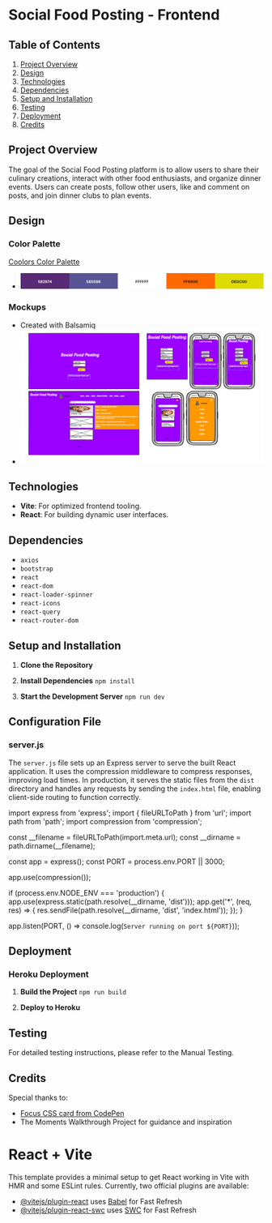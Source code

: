 # Social Food Posting - Frontend

## Table of Contents

1.  [Project Overview](#project-overview)
2.  [Design](#design)
3.  [Technologies](#technologies)
4.  [Dependencies](#dependencies)
5.  [Setup and Installation](#setup-and-installation)
6.  [Testing](#Testing)
7.  [Deployment](#deployment)
8.  [Credits](#credits)

## Project Overview

The goal of the Social Food Posting platform is to allow users to share their culinary creations, interact with other food enthusiasts, and organize dinner events. Users can create posts, follow other users, like and comment on posts, and join dinner clubs to plan events.

## Design

### Color Palette

   [Coolors Color Palette](https://coolors.co/)
   - ![Coolors](<readmecontent/images/Screenshot 2024-04-20 103846.png>)


### Mockups

-   Created with Balsamiq
- ![Mockup](<readmecontent/images/Screenshot 2024-04-19 144513.png>)

## Technologies

-   **Vite**: For optimized frontend tooling.
-   **React**: For building dynamic user interfaces.

## Dependencies

-   `axios`
-   `bootstrap`
-   `react`
-   `react-dom`
-   `react-loader-spinner`
-   `react-icons`
-   `react-query`
-   `react-router-dom`

## Setup and Installation

1.  **Clone the Repository**
    
    
2.  **Install Dependencies**
    `npm install` 
    
3.  **Start the Development Server**
    `npm run dev` 
    

## Configuration File

### server.js

The `server.js` file sets up an Express server to serve the built React application. 
It uses the compression middleware to compress responses, improving load times. In production, 
it serves the static files from the `dist` directory and handles any requests by sending the `index.html` file,
enabling client-side routing to function correctly.


import express from 'express';
import { fileURLToPath } from 'url';
import path from 'path';
import compression from 'compression';

const __filename = fileURLToPath(import.meta.url);
const __dirname = path.dirname(__filename);

const app = express();
const PORT = process.env.PORT || 3000;

app.use(compression());

if (process.env.NODE_ENV === 'production') {
    app.use(express.static(path.resolve(__dirname, 'dist')));
    app.get('*', (req, res) => {
        res.sendFile(path.resolve(__dirname, 'dist', 'index.html'));
    });
}

app.listen(PORT, () => console.log(`Server running on port ${PORT}`)); 

## Deployment

### Heroku Deployment

1.  **Build the Project**
       `npm run build` 
    
2.  **Deploy to Heroku**

## Testing 

For detailed testing instructions, please refer to the Manual Testing.

    

## Credits

Special thanks to:

-   [Focus CSS card from CodePen](https://codepen.io/utilitybend/pen/bGvjLba)
-   The Moments Walkthrough Project for guidance and inspiration

# React + Vite

This template provides a minimal setup to get React working in Vite with HMR and some ESLint rules.
Currently, two official plugins are available:  

- [@vitejs/plugin-react](https://github.com/vitejs/vite-plugin-react/blob/main/packages/plugin-react/README.md) uses [Babel](https://babeljs.io/) for Fast Refresh
- [@vitejs/plugin-react-swc](https://github.com/vitejs/vite-plugin-react-swc) uses [SWC](https://swc.rs/) for Fast Refresh
